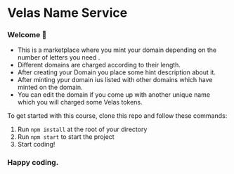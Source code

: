 # Velas Name Service

### **Welcome 👋**

- This is a marketplace where you mint your domain depending on the number of letters you need .
- Different domains are charged according to their length.
- After creating your Domain you place some hint description about it.
- After minting ypur domain ius listed with other domains which have minted on the domain.
- You can edit the domain if you come up with another unique name which you will charged some Velas tokens.

To get started with this course, clone this repo and follow these commands:

1. Run `npm install` at the root of your directory
2. Run `npm start` to start the project
3. Start coding!

### Happy coding.

